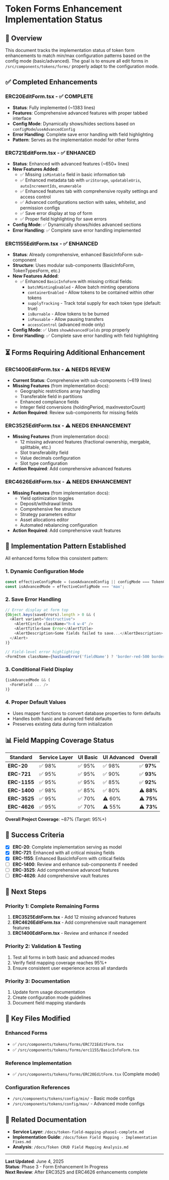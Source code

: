 # Token Forms Enhancement Implementation Status

## 🎯 Overview

This document tracks the implementation status of token form enhancements to match min/max configuration patterns based on the config mode (basic/advanced). The goal is to ensure all edit forms in `/src/components/tokens/forms/` properly adapt to the configuration mode.

## ✅ Completed Enhancements

### **ERC20EditForm.tsx** - ✅ **COMPLETE**
- **Status**: Fully implemented (~1383 lines)
- **Features**: Comprehensive advanced features with proper tabbed interface
- **Config Mode**: Dynamically shows/hides sections based on `configMode`/`useAdvancedConfig`
- **Error Handling**: Complete save error handling with field highlighting
- **Pattern**: Serves as the implementation model for other forms

### **ERC721EditForm.tsx** - ✅ **ENHANCED**
- **Status**: Enhanced with advanced features (~650+ lines)
- **New Features Added**:
  - ✅ Missing `isMintable` field in basic information tab
  - ✅ Enhanced metadata tab with `uriStorage`, `updatableUris`, `autoIncrementIds`, `enumerable`
  - ✅ Enhanced features tab with comprehensive royalty settings and access control
  - ✅ Advanced configurations section with sales, whitelist, and permission configs
  - ✅ Save error display at top of form
  - ✅ Proper field highlighting for save errors
- **Config Mode**: ✅ Dynamically shows/hides advanced sections
- **Error Handling**: ✅ Complete save error handling implemented

### **ERC1155EditForm.tsx** - ✅ **ENHANCED**
- **Status**: Already comprehensive, enhanced BasicInfoForm sub-component
- **Structure**: Uses modular sub-components (BasicInfoForm, TokenTypesForm, etc.)
- **New Features Added**:
  - ✅ Enhanced `BasicInfoForm` with missing critical fields:
    - `batchMintingEnabled` - Allow batch minting operations
    - `containerEnabled` - Allow tokens to be contained within other tokens
    - `supplyTracking` - Track total supply for each token type (default: true)
    - `isBurnable` - Allow tokens to be burned
    - `isPausable` - Allow pausing transfers
    - `accessControl` (advanced mode only)
- **Config Mode**: ✅ Uses `showAdvancedFields` prop properly
- **Error Handling**: ✅ Complete save error handling with field highlighting

## ⏳ Forms Requiring Additional Enhancement

### **ERC1400EditForm.tsx** - ⚠️ **NEEDS REVIEW**
- **Current Status**: Comprehensive with sub-components (~619 lines)
- **Missing Features** (from implementation docs):
  - Geographic restrictions array handling
  - Transferable field in partitions
  - Enhanced compliance fields
  - Integer field conversions (holdingPeriod, maxInvestorCount)
- **Action Required**: Review sub-components for missing fields

### **ERC3525EditForm.tsx** - ⚠️ **NEEDS ENHANCEMENT**
- **Missing Features** (from implementation docs):
  - 12 missing advanced features (fractional ownership, mergable, splittable, etc.)
  - Slot transferability field
  - Value decimals configuration
  - Slot type configuration
- **Action Required**: Add comprehensive advanced features

### **ERC4626EditForm.tsx** - ⚠️ **NEEDS ENHANCEMENT**
- **Missing Features** (from implementation docs):
  - Yield optimization toggles
  - Deposit/withdrawal limits
  - Comprehensive fee structure
  - Strategy parameters editor
  - Asset allocations editor
  - Automated rebalancing configuration
- **Action Required**: Add comprehensive vault features

## 🔧 Implementation Pattern Established

All enhanced forms follow this consistent pattern:

### **1. Dynamic Configuration Mode**
```typescript
const effectiveConfigMode = (useAdvancedConfig || configMode === TokenConfigMode.MAX) ? 'max' : 'min';
const isAdvancedMode = effectiveConfigMode === 'max';
```

### **2. Save Error Handling**
```typescript
// Error display at form top
{Object.keys(saveErrors).length > 0 && (
  <Alert variant="destructive">
    <AlertCircle className="h-4 w-4" />
    <AlertTitle>Save Error</AlertTitle>
    <AlertDescription>Some fields failed to save...</AlertDescription>
  </Alert>
)}

// Field-level error highlighting
<FormItem className={hasSaveError('fieldName') ? 'border-red-500 border rounded-md p-4' : ''}>
```

### **3. Conditional Field Display**
```typescript
{isAdvancedMode && (
  <FormField ... />
)}
```

### **4. Proper Default Values**
- Uses mapper functions to convert database properties to form defaults
- Handles both basic and advanced field defaults
- Preserves existing data during form initialization

## 📊 Field Mapping Coverage Status

| Standard | Service Layer | UI Basic | UI Advanced | Overall |
|----------|---------------|----------|-------------|---------|
| **ERC-20** | ✅ 98% | ✅ 95% | ✅ 98% | ✅ **97%** |
| **ERC-721** | ✅ 95% | ✅ 95% | ✅ 90% | ✅ **93%** |
| **ERC-1155** | ✅ 95% | ✅ 95% | ✅ 85% | ✅ **92%** |
| **ERC-1400** | ✅ 98% | ✅ 85% | ✅ 80% | ⚠️ **88%** |
| **ERC-3525** | ✅ 95% | ✅ 70% | ⚠️ 60% | ⚠️ **75%** |
| **ERC-4626** | ✅ 95% | ✅ 70% | ⚠️ 55% | ⚠️ **73%** |

**Overall Project Coverage**: ~87% (Target: 95%+)

## 🎯 Success Criteria

- [x] **ERC-20**: Complete implementation serving as model
- [x] **ERC-721**: Enhanced with all critical missing fields
- [x] **ERC-1155**: Enhanced BasicInfoForm with critical fields
- [ ] **ERC-1400**: Review and enhance sub-components if needed
- [ ] **ERC-3525**: Add comprehensive advanced features
- [ ] **ERC-4626**: Add comprehensive vault features

## 🚀 Next Steps

### **Priority 1: Complete Remaining Forms**
1. **ERC3525EditForm.tsx** - Add 12 missing advanced features
2. **ERC4626EditForm.tsx** - Add comprehensive vault management features
3. **ERC1400EditForm.tsx** - Review and enhance if needed

### **Priority 2: Validation & Testing**
1. Test all forms in both basic and advanced modes
2. Verify field mapping coverage reaches 95%+
3. Ensure consistent user experience across all standards

### **Priority 3: Documentation**
1. Update form usage documentation
2. Create configuration mode guidelines
3. Document field mapping standards

## 📁 Key Files Modified

### **Enhanced Forms**
- ✅ `/src/components/tokens/forms/ERC721EditForm.tsx`
- ✅ `/src/components/tokens/forms/erc1155/BasicInfoForm.tsx`

### **Reference Implementation**
- ✅ `/src/components/tokens/forms/ERC20EditForm.tsx` (Complete model)

### **Configuration References**
- `/src/components/tokens/config/min/` - Basic mode configs
- `/src/components/tokens/config/max/` - Advanced mode configs

## 🔗 Related Documentation

- **Service Layer**: `/docs/token-field-mapping-phase1-complete.md`
- **Implementation Guide**: `/docs/Token Field Mapping - Implementation Fixes.md`
- **Analysis**: `/docs/Token CRUD Field Mapping Analysis.md`

---

**Last Updated**: June 4, 2025  
**Status**: Phase 3 - Form Enhancement In Progress  
**Next Review**: After ERC3525 and ERC4626 enhancements complete
